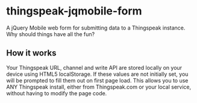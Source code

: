 thingspeak-jqmobile-form
========================

A jQuery Mobile web form for submitting data to a Thingspeak instance.  Why should things have all the fun?

How it works
------------

Your Thingspeak URL, channel and write API are stored locally on your device using HTML5 localStorage.  If these values are not initially set, you will be prompted to fill them out on first page load.  This allows you to use ANY Thingspeak install, either from Thingspeak.com or your local service, without having to modify the page code.



